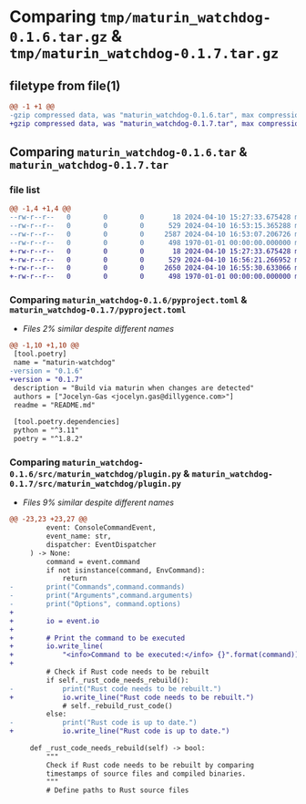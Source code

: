 # Comparing `tmp/maturin_watchdog-0.1.6.tar.gz` & `tmp/maturin_watchdog-0.1.7.tar.gz`

## filetype from file(1)

```diff
@@ -1 +1 @@
-gzip compressed data, was "maturin_watchdog-0.1.6.tar", max compression
+gzip compressed data, was "maturin_watchdog-0.1.7.tar", max compression
```

## Comparing `maturin_watchdog-0.1.6.tar` & `maturin_watchdog-0.1.7.tar`

### file list

```diff
@@ -1,4 +1,4 @@
--rw-r--r--   0        0        0       18 2024-04-10 15:27:33.675428 maturin_watchdog-0.1.6/README.md
--rw-r--r--   0        0        0      529 2024-04-10 16:53:15.365288 maturin_watchdog-0.1.6/pyproject.toml
--rw-r--r--   0        0        0     2587 2024-04-10 16:53:07.206726 maturin_watchdog-0.1.6/src/maturin_watchdog/plugin.py
--rw-r--r--   0        0        0      498 1970-01-01 00:00:00.000000 maturin_watchdog-0.1.6/PKG-INFO
+-rw-r--r--   0        0        0       18 2024-04-10 15:27:33.675428 maturin_watchdog-0.1.7/README.md
+-rw-r--r--   0        0        0      529 2024-04-10 16:56:21.266952 maturin_watchdog-0.1.7/pyproject.toml
+-rw-r--r--   0        0        0     2650 2024-04-10 16:55:30.633066 maturin_watchdog-0.1.7/src/maturin_watchdog/plugin.py
+-rw-r--r--   0        0        0      498 1970-01-01 00:00:00.000000 maturin_watchdog-0.1.7/PKG-INFO
```

### Comparing `maturin_watchdog-0.1.6/pyproject.toml` & `maturin_watchdog-0.1.7/pyproject.toml`

 * *Files 2% similar despite different names*

```diff
@@ -1,10 +1,10 @@
 [tool.poetry]
 name = "maturin-watchdog"
-version = "0.1.6"
+version = "0.1.7"
 description = "Build via maturin when changes are detected"
 authors = ["Jocelyn-Gas <jocelyn.gas@dillygence.com>"]
 readme = "README.md"
 
 [tool.poetry.dependencies]
 python = "^3.11"
 poetry = "^1.8.2"
```

### Comparing `maturin_watchdog-0.1.6/src/maturin_watchdog/plugin.py` & `maturin_watchdog-0.1.7/src/maturin_watchdog/plugin.py`

 * *Files 9% similar despite different names*

```diff
@@ -23,23 +23,27 @@
         event: ConsoleCommandEvent,
         event_name: str,
         dispatcher: EventDispatcher
     ) -> None:
         command = event.command
         if not isinstance(command, EnvCommand):
             return
-        print("Commands",command.commands)
-        print("Arguments",command.arguments)
-        print("Options", command.options)
+        
+        io = event.io
+
+        # Print the command to be executed
+        io.write_line(
+            "<info>Command to be executed:</info> {}".format(command))
+       
         # Check if Rust code needs to be rebuilt
         if self._rust_code_needs_rebuild():
-            print("Rust code needs to be rebuilt.")
+            io.write_line("Rust code needs to be rebuilt.")
             # self._rebuild_rust_code()
         else:
-            print("Rust code is up to date.")
+            io.write_line("Rust code is up to date.")
 
     def _rust_code_needs_rebuild(self) -> bool:
         """
         Check if Rust code needs to be rebuilt by comparing
         timestamps of source files and compiled binaries.
         """
         # Define paths to Rust source files
```

